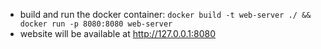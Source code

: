 * build and run the docker container: `docker build -t web-server ./ && docker run -p 8080:8080 web-server`
* website will be available at http://127.0.0.1:8080